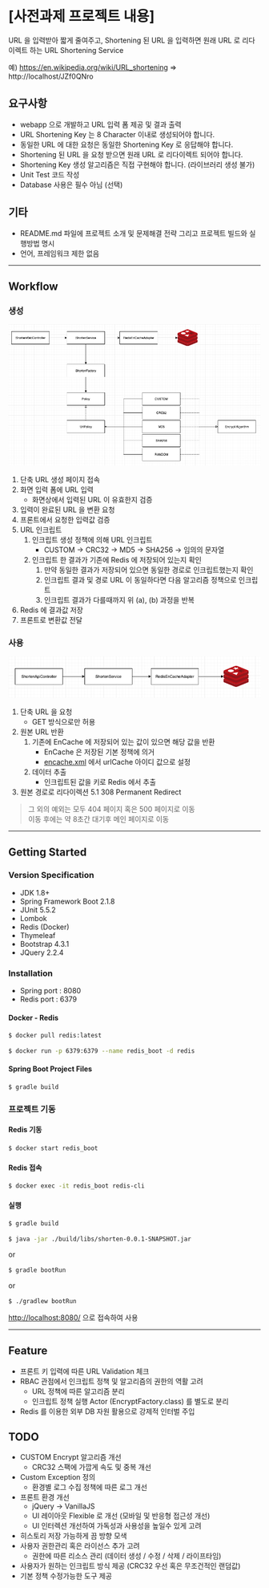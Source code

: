 # [사전과제 프로젝트 내용]

URL 을 입력받아 짧게 줄여주고, Shortening 된 URL 을 입력하면 원래 URL 로 리다이렉트 하는 URL Shortening Service

예) https://en.wikipedia.org/wiki/URL_shortening => http://localhost/JZf0QNro

## 요구사항

* webapp 으로 개발하고 URL 입력 폼 제공 및 결과 출력
* URL Shortening Key 는 8 Character 이내로 생성되어야 합니다.
* 동일한 URL 에 대한 요청은 동일한 Shortening Key 로 응답해야 합니다.
* Shortening 된 URL 을 요청 받으면 원래 URL 로 리다이렉트 되어야 합니다.
* Shortening Key 생성 알고리즘은 직접 구현해야 합니다. (라이브러리 생성 불가)
* Unit Test 코드 작성
* Database 사용은 필수 아님 (선택)

## 기타

* README.md 파일에 프로젝트 소개 및 문제해결 전략 그리고 프로젝트 빌드와 실행방법 명시
* 언어, 프레임워크 제한 없음

___ 

## Workflow

### 생성

![fd1.png](fd1.png)

1. 단축 URL 생성 페이지 접속
2. 화면 입력 폼에 URL 입력
    * 화면상에서 입력된 URL 이 유효한지 검증 
3. 입력이 완료된 URL 을 변환 요청
4. 프론트에서 요청한 입력값 검증
5. URL 인크립트
    1. 인크립트 생성 정책에 의해 URL 인크립트 
        * CUSTOM -> CRC32 -> MD5 -> SHA256 -> 임의의 문자열
    2. 인크립트 한 결과가 기존에 Redis 에 저장되어 있는지 확인
        1. 만약 동일한 결과가 저장되어 있으면 동일한 경로로 인크립트했는지 확인
        2. 인크립트 결과 및 경로 URL 이 동일하다면 다음 알고리즘 정책으로 인크립트
        3. 인크립트 결과가 다를때까지 위 (a), (b) 과정을 반복  
6. Redis 에 결과값 저장
7. 프론트로 변환값 전달

### 사용

![fd2.png](fd2.png)

1. 단축 URL 을 요청
    * GET 방식으로만 허용
2. 원본 URL 반환
    1. 기존에 EnCache 에 저장되어 있는 값이 있으면 해당 값을 반환
        * EnCache 은 저장된 기본 정책에 의거 
        * [encache.xml](./src/main/resources/config/ehcache.xml) 에서 urlCache 아이디 값으로 설정
    2. 데이터 추출
        * 인크립트된 값을 키로 Redis 에서 추출
5. 원본 경로로 리다이렉션
    5.1 308 Permanent Redirect

> 그 외의 예외는 모두 404 페이지 혹은 500 페이지로 이동  
> 이동 후에는 약 8초간 대기후 메인 페이지로 이동

---

## Getting Started

### Version Specification

* JDK 1.8+
* Spring Framework Boot 2.1.8
* JUnit 5.5.2
* Lombok
* Redis (Docker)
* Thymeleaf
* Bootstrap 4.3.1
* JQuery 2.2.4

### Installation

* Spring port : 8080
* Redis port : 6379

#### Docker - Redis

```bash
$ docker pull redis:latest
```

```bash
$ docker run -p 6379:6379 --name redis_boot -d redis
```

#### Spring Boot Project Files

```bash
$ gradle build
```

### 프로젝트 기동

#### Redis 기동

```bash
$ docker start redis_boot 
```

#### Redis 접속

```bash
$ docker exec -it redis_boot redis-cli
```

#### 실행

```bash
$ gradle build
```

```bash
$ java -jar ./build/libs/shorten-0.0.1-SNAPSHOT.jar 
```

or

```bash
$ gradle bootRun
```

or

```bash
$ ./gradlew bootRun
```

[http://localhost:8080/](http://localhost:8080/) 으로 접속하여 사용

---

## Feature

* 프론트 키 입력에 따른 URL Validation 체크 
* RBAC 관점에서 인크립트 정책 및 알고리즘의 권한의 역활 고려
    * URL 정책에 따른 알고리즘 분리
    * 인크립트 정책 실행 Actor (EncryptFactory.class) 를 별도로 분리
* Redis 를 이용한 외부 DB 자원 활용으로 강제적 인터벌 주입 

## TODO

* CUSTOM Encrypt 알고리즘 개선
    * CRC32 스팩에 가깝게 속도 및 중복 개선
* Custom Exception 정의
    * 환경별 로그 수집 정책에 따른 로그 개선
* 프론트 환경 개선
    * jQuery -> VanillaJS
    * UI 레이아웃 Flexible 로 개선 (모바일 및 반응형 접근성 개선)
    * UI 인터렉션 개선하여 가독성과 사용성을 높일수 있게 고려
* 히스토리 저장 가능하게 끔 방향 모색
* 사용자 권한관리 혹은 라이선스 추가 고려
    * 권한에 따른 리소스 관리 (데이터 생성 / 수정 / 삭제 / 라이프타임)
* 사용자가 원하는 인크립트 방식 제공 (CRC32 우선 혹은 무조건적인 랜덤값)
* 기본 정책 수정가능한 도구 제공
